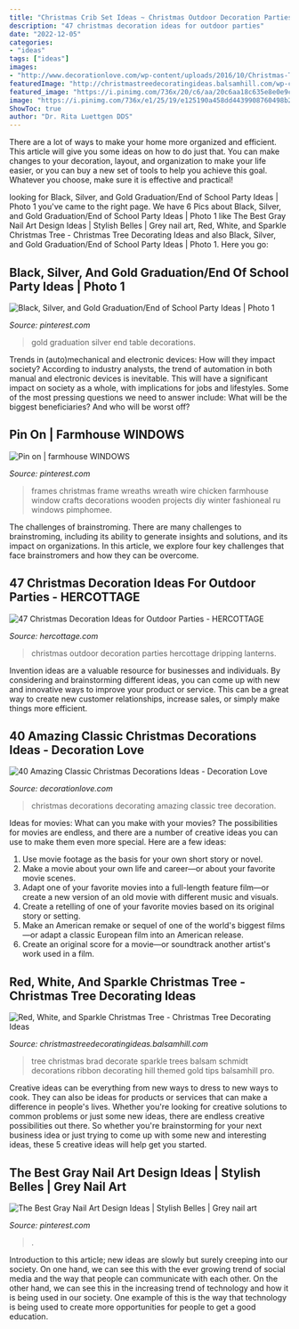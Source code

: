 ```yaml
---
title: "Christmas Crib Set Ideas ~ Christmas Outdoor Decoration Parties Hercottage Dripping Lanterns"
description: "47 christmas decoration ideas for outdoor parties"
date: "2022-12-05"
categories:
- "ideas"
tags: ["ideas"]
images:
- "http://www.decorationlove.com/wp-content/uploads/2016/10/Christmas-Tree-Decorating-1.jpg"
featuredImage: "http://christmastreedecoratingideas.balsamhill.com/wp-content/uploads/2016/01/preview-10.jpg"
featured_image: "https://i.pinimg.com/736x/20/c6/aa/20c6aa18c635e8e0e9c62d5689fbbf8f.jpg"
image: "https://i.pinimg.com/736x/e1/25/19/e125190a458dd4439908760498b278f2.jpg"
ShowToc: true
author: "Dr. Rita Luettgen DDS"
---
```



There are a lot of ways to make your home more organized and efficient. This article will give you some ideas on how to do just that. You can make changes to your decoration, layout, and organization to make your life easier, or you can buy a new set of tools to help you achieve this goal. Whatever you choose, make sure it is effective and practical!

	

		
looking for Black, Silver, and Gold Graduation/End of School Party Ideas | Photo 1 you've came to the right page. We have 6 Pics about Black, Silver, and Gold Graduation/End of School Party Ideas | Photo 1 like The Best Gray Nail Art Design Ideas | Stylish Belles | Grey nail art, Red, White, and Sparkle Christmas Tree - Christmas Tree Decorating Ideas and also Black, Silver, and Gold Graduation/End of School Party Ideas | Photo 1. Here you go:
		
    
## Black, Silver, And Gold Graduation/End Of School Party Ideas | Photo 1

<img loading=lazy src="https://i.pinimg.com/736x/e1/25/19/e125190a458dd4439908760498b278f2.jpg" onerror="this.onerror=null;this.src='https://tse4.mm.bing.net/th?id=OIP.9VW8eQ2tSjQAHSdo9n2Q_QHaJ4&amp;pid=15.1';" alt="Black, Silver, and Gold Graduation/End of School Party Ideas | Photo 1">

_Source: pinterest.com_

>gold graduation silver end table decorations. 

	

Trends in (auto)mechanical and electronic devices: How will they impact society?
According to industry analysts, the trend of automation in both manual and electronic devices is inevitable. This will have a significant impact on society as a whole, with implications for jobs and lifestyles. Some of the most pressing questions we need to answer include: What will be the biggest beneficiaries? And who will be worst off?

    
## Pin On | Farmhouse WINDOWS

<img loading=lazy src="https://i.pinimg.com/736x/74/18/26/7418267b9e9d9719377a30ce48726a87.jpg" onerror="this.onerror=null;this.src='https://tse3.mm.bing.net/th?id=OIP.Qn2fVHu7ClbrQ2cGqAwxjwAAAA&amp;pid=15.1';" alt="Pin on | farmhouse WINDOWS">

_Source: pinterest.com_

>frames christmas frame wreaths wreath wire chicken farmhouse window crafts decorations wooden projects diy winter fashioneal ru windows pimphomee. 

	

The challenges of brainstroming.
There are many challenges to brainstroming, including its ability to generate insights and solutions, and its impact on organizations. In this article, we explore four key challenges that face brainstromers and how they can be overcome.

    
## 47 Christmas Decoration Ideas For Outdoor Parties - HERCOTTAGE

<img loading=lazy src="https://www.hercottage.com/wp-content/uploads/2019/12/Christmas-Decoration-Ideas-for-Outdoor-Parties00004.jpg" onerror="this.onerror=null;this.src='https://tse4.mm.bing.net/th?id=OIP.22Nua86ieo8NYrcqZ2FtKAHaLH&amp;pid=15.1';" alt="47 Christmas Decoration Ideas for Outdoor Parties - HERCOTTAGE">

_Source: hercottage.com_

>christmas outdoor decoration parties hercottage dripping lanterns. 

	

Invention ideas are a valuable resource for businesses and individuals. By considering and brainstorming different ideas, you can come up with new and innovative ways to improve your product or service. This can be a great way to create new customer relationships, increase sales, or simply make things more efficient.

    
## 40 Amazing Classic Christmas Decorations Ideas - Decoration Love

<img loading=lazy src="http://www.decorationlove.com/wp-content/uploads/2016/10/Christmas-Tree-Decorating-1.jpg" onerror="this.onerror=null;this.src='https://tse2.mm.bing.net/th?id=OIP.AFGl7c_8SCqgOuljgkV1EAHaKt&amp;pid=15.1';" alt="40 Amazing Classic Christmas Decorations Ideas - Decoration Love">

_Source: decorationlove.com_

>christmas decorations decorating amazing classic tree decoration. 

	

Ideas for movies: What can you make with your movies?
The possibilities for movies are endless, and there are a number of creative ideas you can use to make them even more special. Here are a few ideas:
1. Use movie footage as the basis for your own short story or novel.
2. Make a movie about your own life and career—or about your favorite movie scenes.
3. Adapt one of your favorite movies into a full-length feature film—or create a new version of an old movie with different music and visuals.
4. Create a retelling of one of your favorite movies based on its original story or setting.
5. Make an American remake or sequel of one of the world's biggest films—or adapt a classic European film into an American release.
6. Create an original score for a movie—or soundtrack another artist's work used in a film.
    
## Red, White, And Sparkle Christmas Tree - Christmas Tree Decorating Ideas

<img loading=lazy src="http://christmastreedecoratingideas.balsamhill.com/wp-content/uploads/2016/01/preview-10.jpg" onerror="this.onerror=null;this.src='https://tse4.mm.bing.net/th?id=OIP.cm5EuwO9X1zLsco83f39owAAAA&amp;pid=15.1';" alt="Red, White, and Sparkle Christmas Tree - Christmas Tree Decorating Ideas">

_Source: christmastreedecoratingideas.balsamhill.com_

>tree christmas brad decorate sparkle trees balsam schmidt decorations ribbon decorating hill themed gold tips balsamhill pro. 

	

Creative ideas can be everything from new ways to dress to new ways to cook. They can also be ideas for products or services that can make a difference in people's lives. Whether you're looking for creative solutions to common problems or just some new ideas, there are endless creative possibilities out there. So whether you're brainstorming for your next business idea or just trying to come up with some new and interesting ideas, these 5 creative ideas will help get you started.

    
## The Best Gray Nail Art Design Ideas | Stylish Belles | Grey Nail Art

<img loading=lazy src="https://i.pinimg.com/736x/20/c6/aa/20c6aa18c635e8e0e9c62d5689fbbf8f.jpg" onerror="this.onerror=null;this.src='https://tse4.mm.bing.net/th?id=OIP.ChG7o0jw73Ej_zmqxmHAsQHaJ3&amp;pid=15.1';" alt="The Best Gray Nail Art Design Ideas | Stylish Belles | Grey nail art">

_Source: pinterest.com_

>. 

	

Introduction to this article; new ideas are slowly but surely creeping into our society. On one hand, we can see this with the ever growing trend of social media and the way that people can communicate with each other. On the other hand, we can see this in the increasing trend of technology and how it is being used in our society. One example of this is the way that technology is being used to create more opportunities for people to get a good education.

